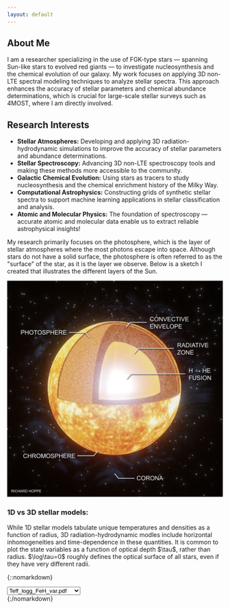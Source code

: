 ```yaml
---
layout: default
---
```


## About Me

I am a researcher specializing in the use of FGK-type stars — spanning Sun-like stars to evolved red giants — to investigate nucleosynthesis and the chemical evolution of our galaxy. My work focuses on applying 3D non-LTE spectral modeling techniques to analyze stellar spectra. This approach enhances the accuracy of stellar parameters and chemical abundance determinations, which is crucial for large-scale stellar surveys such as 4MOST, where I am directly involved.

## Research Interests
- **Stellar Atmospheres:** Developing and applying 3D radiation-hydrodynamic simulations to improve the accuracy of stellar parameters and abundance determinations.  
- **Stellar Spectroscopy:** Advancing 3D non-LTE spectroscopy tools and making these methods more accessible to the community.  
- **Galactic Chemical Evolution:** Using stars as tracers to study nucleosynthesis and the chemical enrichment history of the Milky Way.  
- **Computational Astrophysics:** Constructing grids of synthetic stellar spectra to support machine learning applications in stellar classification and analysis.
- **Atomic and Molecular Physics:** The foundation of spectroscopy — accurate atomic and molecular data enable us to extract reliable astrophysical insights! 

My research primarily focuses on the photosphere, which is the layer of stellar atmospheres where the most photons escape into space. Although stars do not have a solid surface, the photosphere is often referred to as the "surface" of the star, as it is the layer we observe. Below is a sketch I created that illustrates the different layers of the Sun.

![alt text](/assets/img/BlenderSun.jpeg "Solar Sketch")

<h3>1D vs 3D stellar models:</h3>
While 1D stellar models tabulate unique temperatures and densities as a function of radius, 3D radiation-hydrodynamic modles include horizontal inhomogeneities and time-dependence in these quantities. It is common to plot the state variables as a function of optical depth $\tau$, rather than radius. $\log\tau=0$ roughly defines the optical surface of all stars, even if they have very different radii.

{::nomarkdown}
<script src="https://cdn.mathjax.org/mathjax/latest/MathJax.js?config=TeX-AMS-MML_HTMLorMML" type="text/javascript"></script>

<select id="pdfSelector" onchange="loadPDF()">
  <option value="">--Select an Atmosphere--</option>
  <option value="assets/Stagger_figures/5750_45_-0_temp.pdf" selected>Teff_logg_FeH_var.pdf</option>
  {% for pdf in site.static_files %}
      {% if pdf.path contains 'assets/Stagger_figures/' and pdf.extname == '.pdf' %}
          <option value="{{ pdf.path }}">{{ pdf.name }}</option>
      {% endif %}
  {% endfor %}
</select>

<div id="my-pdf"></div>
<script src="https://unpkg.com/pdfobject"></script>
<script>
  function loadPDF() {
    var selector = document.getElementById("pdfSelector");
    var selectedPDF = selector.value;
    
    if (selectedPDF) {
        PDFObject.embed(selectedPDF, "#my-pdf");
    } else {
        document.getElementById("my-pdf").innerHTML = ""; // Clear the PDF viewer
    }
  }

  // Trigger loadPDF on page load to display the default PDF
  document.addEventListener("DOMContentLoaded", function() {
      // Load the default PDF
      loadPDF();
  });
</script>
{:/nomarkdown}

<!-- 

Text can be **bold**, _italic_, or ~~strikethrough~~.

[Link to another page](./another-page.html).

There should be whitespace between paragraphs.

There should be whitespace between paragraphs. We recommend including a README, or a file with information about your project.

# Header 1

This is a normal paragraph following a header. GitHub is a code hosting platform for version control and collaboration. It lets you and others work together on projects from anywhere.

## Header 2

> This is a blockquote following a header.
>
> When something is important enough, you do it even if the odds are not in your favor.

### Header 3

```js
// Javascript code with syntax highlighting.
var fun = function lang(l) {
  dateformat.i18n = require('./lang/' + l)
  return true;
}
```

```ruby
# Ruby code with syntax highlighting
GitHubPages::Dependencies.gems.each do |gem, version|
  s.add_dependency(gem, "= #{version}")
end
```

#### Header 4

*   This is an unordered list following a header.
*   This is an unordered list following a header.
*   This is an unordered list following a header.

##### Header 5

1.  This is an ordered list following a header.
2.  This is an ordered list following a header.
3.  This is an ordered list following a header.

###### Header 6

| head1        | head two          | three |
|:-------------|:------------------|:------|
| ok           | good swedish fish | nice  |
| out of stock | good and plenty   | nice  |
| ok           | good `oreos`      | hmm   |
| ok           | good `zoute` drop | yumm  |

### There's a horizontal rule below this.

* * *

### Here is an unordered list:

*   Item foo
*   Item bar
*   Item baz
*   Item zip

### And an ordered list:

1.  Item one
1.  Item two
1.  Item three
1.  Item four

### And a nested list:

- level 1 item
  - level 2 item
  - level 2 item
    - level 3 item
    - level 3 item
- level 1 item
  - level 2 item
  - level 2 item
  - level 2 item
- level 1 item
  - level 2 item
  - level 2 item
- level 1 item

### Small image

![Octocat](https://github.githubassets.com/images/icons/emoji/octocat.png)

### Large image

![Branching](https://guides.github.com/activities/hello-world/branching.png)


### Definition lists can be used with HTML syntax.

<dl>
<dt>Name</dt>
<dd>Godzilla</dd>
<dt>Born</dt>
<dd>1952</dd>
<dt>Birthplace</dt>
<dd>Japan</dd>
<dt>Color</dt>
<dd>Green</dd>
</dl>

```
Long, single-line code blocks should not wrap. They should horizontally scroll if they are too long. This line should be long enough to demonstrate this.
```

```
The final element.
``` -->

